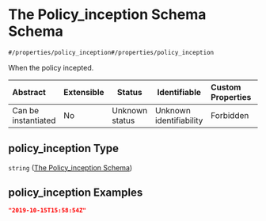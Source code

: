 # The Policy_inception Schema Schema

```txt
#/properties/policy_inception#/properties/policy_inception
```

When the policy incepted.


| Abstract            | Extensible | Status         | Identifiable            | Custom Properties | Additional Properties | Access Restrictions | Defined In                                                                           |
| :------------------ | ---------- | -------------- | ----------------------- | :---------------- | --------------------- | ------------------- | ------------------------------------------------------------------------------------ |
| Can be instantiated | No         | Unknown status | Unknown identifiability | Forbidden         | Allowed               | none                | [quote_schema.schema.json\*](../out/quote_schema.schema.json "open original schema") |

## policy_inception Type

`string` ([The Policy_inception Schema](quote_schema-properties-the-policy_inception-schema.md))

## policy_inception Examples

```json
"2019-10-15T15:58:54Z"
```
